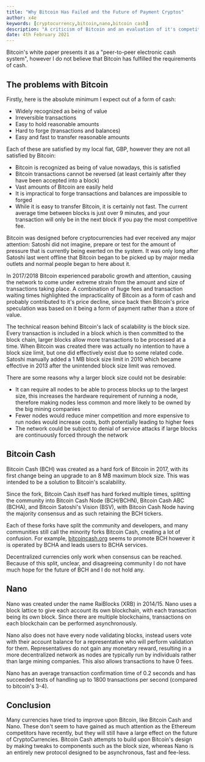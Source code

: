 ```yaml
---
title: "Why Bitcoin Has Failed and the Future of Payment Cryptos"
author: x4e
keywords: [cryptocurrency,bitcoin,nano,bitcoin cash]
description: "A criticism of Bitcoin and an evaluation of it's competitors"
date: 4th February 2021
---
```


Bitcoin's white paper presents it as a "peer-to-peer electronic cash system", however I do not believe that Bitcoin has fulfilled the requirements of cash.

## The problems with Bitcoin

Firstly, here is the absolute minimum I expect out of a form of cash:

* Widely recognized as being of value
* Irreversible transactions
* Easy to hold reasonable amounts
* Hard to forge (transactions and balances)
* Easy and fast to transfer reasonable amounts

Each of these are satisfied by my local fiat, GBP, however they are not all satisfied by Bitcoin:

* Bitcoin is recognized as being of value nowadays, this is satisfied
* Bitcoin transactions cannot be reversed (at least certainly after they have been accepted into a block)
* Vast amounts of Bitcoin are easily held
* It is impractical to forge transactions and balances are impossible to forged
* While it is easy to transfer Bitcoin, it is certainly not fast. The current average time between blocks is just over 9 minutes, and your transaction will only be in the next block if you pay the most competitive fee.

Bitcoin was designed before cryptocurrencies had ever received any major attention: Satoshi did not imagine, prepare or test for the amount of pressure that is currently being exerted on the system. It was only long after Satoshi last went offline that Bitcoin began to be picked up by major media outlets and normal people began to here about it.

In 2017/2018 Bitcoin experienced parabolic growth and attention, causing the network to come under extreme strain from the amount and size of transactions taking place. A combination of huge fees and transaction waiting times highlighted the impracticality of Bitcoin as a form of cash and probably contributed to it's price decline, since back then Bitcoin's price speculation was based on it being a form of payment rather than a store of value.

The technical reason behind Bitcoin's lack of scalability is the block size. Every transaction is included in a block which is then committed to the block chain, larger blocks allow more transactions to be processed at a time. When Bitcoin was created there was actually no intention to have a block size limit, but one did effectively exist due to some related code. Satoshi manually added a 1 MB block size limit in 2010 which became effective in 2013 after the unintended block size limit was removed.

There are some reasons why a larger block size could not be desirable:

* It can require all nodes to be able to process blocks up to the largest size, this increases the hardware requirement of running a node, therefore making nodes less common and more likely to be owned by the big mining companies
* Fewer nodes would reduce miner competition and more expensive to run nodes would increase costs, both potentially leading to higher fees
* The network could be subject to denial of service attacks if large blocks are continuously forced through the network


## Bitcoin Cash

Bitcoin Cash (BCH) was created as a hard fork of Bitcoin in 2017, with its first change being an upgrade to an 8 MB maximum block size. This was intended to be a solution to Bitcoin's scalability.

Since the fork, Bitcoin Cash itself has hard forked multiple times, splitting the community into Bitcoin Cash Node (BCH/BCHN), Bitcoin Cash ABC (BCHA), and Bitcoin Satoshi's Vision (BSV), with Bitcoin Cash Node having the majority consensus and as such retaining the BCH tickers. 

Each of these forks have split the community and developers, and many communities still call the minority forks Bitcoin Cash, creating a lot of confusion. For example, [bitcoincash.org](https://www.bitcoincash.org/) seems to promote BCH however it is operated by BCHA and leads users to BCHA services.

Decentralized currencies only work when consensus can be reached. Because of this split, unclear, and disagreeing community I do not have much hope for the future of BCH and I do not hold any.


## Nano

Nano was created under the name RaiBlocks (XRB) in 2014/15. Nano uses a block lattice to give each account its own blockchain, with each transaction being its own block. Since there are multiple blockchains, transactions on each blockchain can be performed asynchronously. 

Nano also does not have every node validating blocks, instead users vote with their account balance for a representative who will perform validation for them. Representatives do not gain any monetary reward, resulting in a more decentralized network as nodes are typically run by individuals rather than large mining companies. This also allows transactions to have 0 fees.

Nano has an average transaction confirmation time of 0.2 seconds and has succeeded tests of handling up to 1800 transactions per second (compared to bitcoin's 3-4).


## Conclusion

Many currencies have tried to improve upon Bitcoin, like Bitcoin Cash and Nano. These don't seem to have gained as much attention as the Ethereum competitors have recently, but they will still have a large effect on the future of CryptoCurrencies. Bitcoin Cash attempts to build upon Bitcoin's design by making tweaks to components such as the block size, whereas Nano is an entirely new protocol designed to be asynchronous, fast and fee-less.

